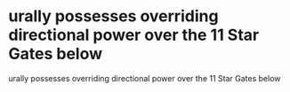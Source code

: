# urally possesses overriding directional power over the 11 Star Gates below

urally possesses overriding directional power over the 11 Star Gates below